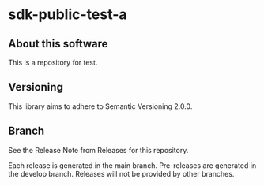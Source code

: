 # sdk-public-test-a

## About this software

This is a repository for test.

## Versioning

This library aims to adhere to Semantic Versioning 2.0.0.

## Branch

See the Release Note from Releases for this repository.

Each release is generated in the main branch. Pre-releases are generated in the develop branch. Releases will not be provided by other branches.